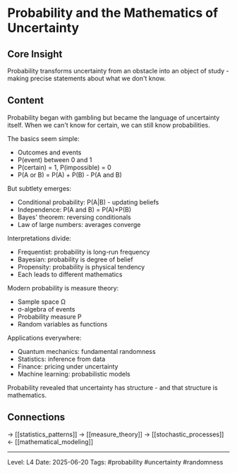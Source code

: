 # Probability and the Mathematics of Uncertainty

## Core Insight
Probability transforms uncertainty from an obstacle into an object of study - making precise statements about what we don't know.

## Content
Probability began with gambling but became the language of uncertainty itself. When we can't know for certain, we can still know probabilities.

The basics seem simple:
- Outcomes and events
- P(event) between 0 and 1
- P(certain) = 1, P(impossible) = 0
- P(A or B) = P(A) + P(B) - P(A and B)

But subtlety emerges:
- Conditional probability: P(A|B) - updating beliefs
- Independence: P(A and B) = P(A)×P(B)
- Bayes' theorem: reversing conditionals
- Law of large numbers: averages converge

Interpretations divide:
- Frequentist: probability is long-run frequency
- Bayesian: probability is degree of belief
- Propensity: probability is physical tendency
- Each leads to different mathematics

Modern probability is measure theory:
- Sample space Ω
- σ-algebra of events
- Probability measure P
- Random variables as functions

Applications everywhere:
- Quantum mechanics: fundamental randomness
- Statistics: inference from data
- Finance: pricing under uncertainty
- Machine learning: probabilistic models

Probability revealed that uncertainty has structure - and that structure is mathematics.

## Connections
→ [[statistics_patterns]]
→ [[measure_theory]]
→ [[stochastic_processes]]
← [[mathematical_modeling]]

---
Level: L4
Date: 2025-06-20
Tags: #probability #uncertainty #randomness